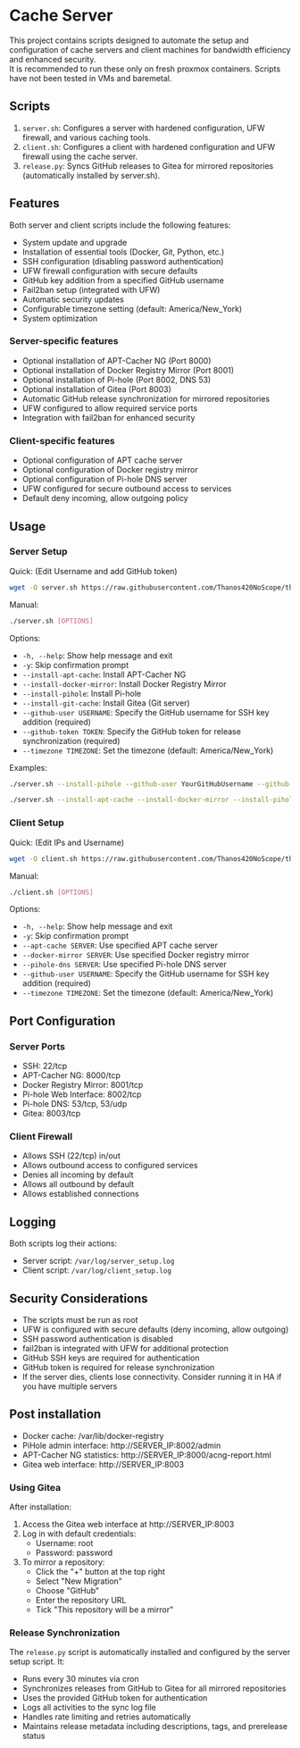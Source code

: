 # Cache Server

This project contains scripts designed to automate the setup and configuration of cache servers and client machines for bandwidth efficiency and enhanced security.  
It is recommended to run these only on fresh proxmox containers. Scripts have not been tested in VMs and baremetal.

## Scripts

1. `server.sh`: Configures a server with hardened configuration, UFW firewall, and various caching tools.
2. `client.sh`: Configures a client with hardened configuration and UFW firewall using the cache server.
3. `release.py`: Syncs GitHub releases to Gitea for mirrored repositories (automatically installed by server.sh).

## Features

Both server and client scripts include the following features:

- System update and upgrade
- Installation of essential tools (Docker, Git, Python, etc.)
- SSH configuration (disabling password authentication)
- UFW firewall configuration with secure defaults
- GitHub key addition from a specified GitHub username
- Fail2ban setup (integrated with UFW)
- Automatic security updates
- Configurable timezone setting (default: America/New_York)
- System optimization

### Server-specific features

- Optional installation of APT-Cacher NG (Port 8000)
- Optional installation of Docker Registry Mirror (Port 8001)
- Optional installation of Pi-hole (Port 8002, DNS 53)
- Optional installation of Gitea (Port 8003)
- Automatic GitHub release synchronization for mirrored repositories
- UFW configured to allow required service ports
- Integration with fail2ban for enhanced security

### Client-specific features

- Optional configuration of APT cache server
- Optional configuration of Docker registry mirror
- Optional configuration of Pi-hole DNS server
- UFW configured for secure outbound access to services
- Default deny incoming, allow outgoing policy

## Usage

### Server Setup
Quick: (Edit Username and add GitHub token)
```bash
wget -O server.sh https://raw.githubusercontent.com/Thanos420NoScope/things/refs/heads/main/cacheserver/server.sh && chmod +x server.sh && ./server.sh --install-apt-cache --install-docker-mirror --install-pihole --install-git-cache --github-user YourGitHubUsername --github-token YourGitHubToken
```
Manual:
```bash
./server.sh [OPTIONS]
```

Options:
- `-h, --help`: Show help message and exit
- `-y`: Skip confirmation prompt
- `--install-apt-cache`: Install APT-Cacher NG
- `--install-docker-mirror`: Install Docker Registry Mirror
- `--install-pihole`: Install Pi-hole
- `--install-git-cache`: Install Gitea (Git server)
- `--github-user USERNAME`: Specify the GitHub username for SSH key addition (required)
- `--github-token TOKEN`: Specify the GitHub token for release synchronization (required)
- `--timezone TIMEZONE`: Set the timezone (default: America/New_York)

Examples:
```bash
./server.sh --install-pihole --github-user YourGitHubUsername --github-token YourGitHubToken
```
```bash
./server.sh --install-apt-cache --install-docker-mirror --install-pihole --install-git-cache --github-user YourGitHubUsername --github-token YourGitHubToken --timezone Europe/London
```

### Client Setup
Quick: (Edit IPs and Username)
```bash
wget -O client.sh https://raw.githubusercontent.com/Thanos420NoScope/things/refs/heads/main/cacheserver/client.sh && chmod +x client.sh && ./client.sh --apt-cache 192.168.2.55 --docker-mirror 192.168.2.55 --pihole-dns 192.168.2.55 --github-user YourGitHubUsername
```
Manual:
```bash
./client.sh [OPTIONS]
```

Options:
- `-h, --help`: Show help message and exit
- `-y`: Skip confirmation prompt
- `--apt-cache SERVER`: Use specified APT cache server
- `--docker-mirror SERVER`: Use specified Docker registry mirror
- `--pihole-dns SERVER`: Use specified Pi-hole DNS server
- `--github-user USERNAME`: Specify the GitHub username for SSH key addition (required)
- `--timezone TIMEZONE`: Set the timezone (default: America/New_York)

## Port Configuration

### Server Ports
- SSH: 22/tcp
- APT-Cacher NG: 8000/tcp
- Docker Registry Mirror: 8001/tcp
- Pi-hole Web Interface: 8002/tcp
- Pi-hole DNS: 53/tcp, 53/udp
- Gitea: 8003/tcp

### Client Firewall
- Allows SSH (22/tcp) in/out
- Allows outbound access to configured services
- Denies all incoming by default
- Allows all outbound by default
- Allows established connections

## Logging

Both scripts log their actions:
- Server script: `/var/log/server_setup.log`
- Client script: `/var/log/client_setup.log`

## Security Considerations

- The scripts must be run as root
- UFW is configured with secure defaults (deny incoming, allow outgoing)
- SSH password authentication is disabled
- fail2ban is integrated with UFW for additional protection
- GitHub SSH keys are required for authentication
- GitHub token is required for release synchronization
- If the server dies, clients lose connectivity. Consider running it in HA if you have multiple servers

## Post installation

- Docker cache: /var/lib/docker-registry
- PiHole admin interface: http://SERVER_IP:8002/admin
- APT-Cacher NG statistics: http://SERVER_IP:8000/acng-report.html
- Gitea web interface: http://SERVER_IP:8003

### Using Gitea

After installation:
1. Access the Gitea web interface at http://SERVER_IP:8003
2. Log in with default credentials:
   - Username: root
   - Password: password
3. To mirror a repository:
   - Click the "+" button at the top right
   - Select "New Migration"
   - Choose "GitHub"
   - Enter the repository URL
   - Tick "This repository will be a mirror"

### Release Synchronization

The `release.py` script is automatically installed and configured by the server setup script. It:
- Runs every 30 minutes via cron
- Synchronizes releases from GitHub to Gitea for all mirrored repositories
- Uses the provided GitHub token for authentication
- Logs all activities to the sync log file
- Handles rate limiting and retries automatically
- Maintains release metadata including descriptions, tags, and prerelease status